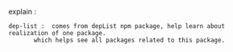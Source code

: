 
explain :

	dep-list :  comes from depList npm package, help learn about realization of one package. 
		   which helps see all packages related to this package.
